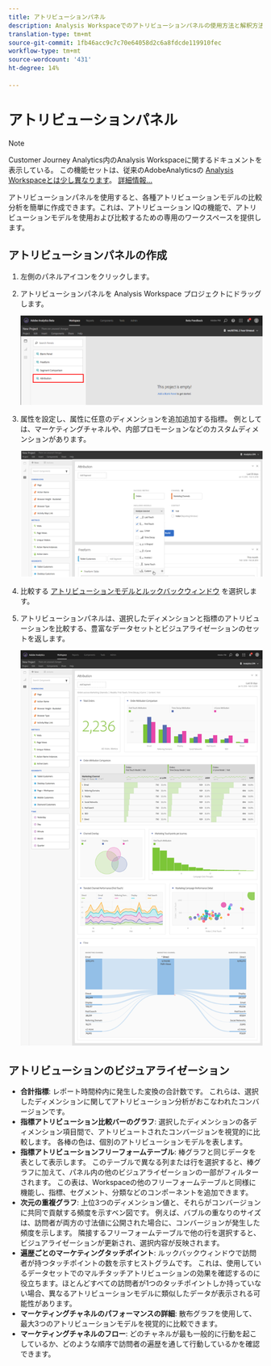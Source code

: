 ```yaml
---
title: アトリビューションパネル
description: Analysis Workspaceでのアトリビューションパネルの使用方法と解釈方法。
translation-type: tm+mt
source-git-commit: 1fb46acc9c7c70e64058d2c6a8fdcde119910fec
workflow-type: tm+mt
source-wordcount: '431'
ht-degree: 14%

---
```



# アトリビューションパネル

>[!NOTE]
>
>Customer Journey Analytics内のAnalysis Workspaceに関するドキュメントを表示している。 この機能セットは、従来のAdobeAnalyticsの [Analysis Workspaceとは少し異なります](https://docs.adobe.com/content/help/ja-JP/analytics/analyze/analysis-workspace/home.html)。 [詳細情報...](/help/getting-started/cja-aa.md)

アトリビューションパネルを使用すると、各種アトリビューションモデルの比較分析を簡単に作成できます。これは、アトリビューション [](../attribution/overview.md) IQの機能で、アトリビューションモデルを使用および比較するための専用のワークスペースを提供します。

## アトリビューションパネルの作成

1. 左側のパネルアイコンをクリックします。
1. アトリビューションパネルを Analysis Workspace プロジェクトにドラッグします。

   ![新しいアトリビューションパネル](assets/Attribution_Panel_1.png)

1. 属性を設定し、属性に任意のディメンションを追加追加する指標。 例としては、マーケティングチャネルや、内部プロモーションなどのカスタムディメンションがあります。

   ![ディメンションと指標の選択](assets/attribution_panel2.png)

1. 比較する [アトリビューションモデルとルックバックウィンドウ](../attribution/models.md) を選択します。

1. アトリビューションパネルは、選択したディメンションと指標のアトリビューションを比較する、豊富なデータセットとビジュアライゼーションのセットを返します。

   ![アトリビューションのビジュアライゼーション](assets/attr_panel_vizs.png)

## アトリビューションのビジュアライゼーション

* **合計指標**: レポート時間枠内に発生した変換の合計数です。 これらは、選択したディメンションに関してアトリビューション分析がおこなわれたコンバージョンです。
* **指標アトリビューション比較バーのグラフ**: 選択したディメンションの各ディメンション項目間で、アトリビュートされたコンバージョンを視覚的に比較します。 各棒の色は、個別のアトリビューションモデルを表します。
* **指標アトリビューションフリーフォームテーブル**: 棒グラフと同じデータを表として表示します。 このテーブルで異なる列または行を選択すると、棒グラフに加えて、パネル内の他のビジュアライゼーションの一部がフィルターされます。 この表は、Workspaceの他のフリーフォームテーブルと同様に機能し、指標、セグメント、分類などのコンポーネントを追加できます。
* **次元の重複グラフ**: 上位3つのディメンション値と、それらがコンバージョンに共同で貢献する頻度を示すベン図です。 例えば、バブルの重なりのサイズは、訪問者が両方の寸法値に公開された場合に、コンバージョンが発生した頻度を示します。 隣接するフリーフォームテーブルで他の行を選択すると、ビジュアライゼーションが更新され、選択内容が反映されます。
* **遍歴ごとのマーケティングタッチポイント**: ルックバックウィンドウで訪問者が持つタッチポイントの数を示すヒストグラムです。 これは、使用しているデータセットでのマルチタッチアトリビューションの効果を確認するのに役立ちます。ほとんどすべての訪問者が1つのタッチポイントしか持っていない場合、異なるアトリビューションモデルに類似したデータが表示される可能性があります。
* **マーケティングチャネルのパフォーマンスの詳細**: 散布グラフを使用して、最大3つのアトリビューションモデルを視覚的に比較できます。
* **マーケティングチャネルのフロー**: どのチャネルが最も一般的に行動を起こしているか、どのような順序で訪問者の遍歴を通して行動しているかを確認できます。
